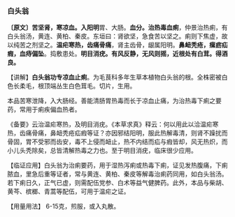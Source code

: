 ### 白头翁

**〔原文〕苦坚肾，寒凉血。入阳明**胃、大肠。**血分。治热毒血痢**，仲景治热痢，有白头翁汤，黄连、黄柏、秦皮。东垣曰：肾欲坚，急食苦以坚之。痢则下焦虚，故以纯苦之剂坚之。**温疟寒热，齿痛骨痛**，肾主齿骨，龈属阳明。**鼻衄秃疮，瘰疬疝瘕，血痔偏坠**。捣敷患处。**明目消疣。有风反静，无风则摇，近根处有白茸。得酒良。**

【讲解】**白头翁功专凉血止痢**。为毛茛科多年生草本植物白头翁的根。全株密被白色长柔毛，根顶端丛生白色茸毛。切片，生用。

 本品苦寒泄降，入大肠经。善能清肠胃热毒而长于凉血止痛，为治热毒下痢之要药，常用于痢疾偏血热者。

《备要》云治温疟寒热，及明目消疣。《本草求真》释云：何以用此以洽温疟寒热，齿痛骨痛，鼻衄秃疮疝瘕等证？亦因邪结阳明，服此热解毒清，则肾不躁扰而骨固，胃不受邪而齿安，毒不上侵而衄止，热不内结而疝与瘕皆却，风无热炽，而小儿头秃除矣，总皆清解热毒之力也。至于明目消疣，临床很少应用。

【临证应用】白头翁为治痢要药，用于湿热泻痢或热毒下痢，证见发热腹痛，下痢脓血，里急后重等证者，常与黄连、黄柏、秦皮等解毒治痢药同用，如白头翁汤。若下痢日久，正气已虚，则需配伍党参、白术等益气健脾药。此外，本品与柴胡、黄芩、槟榔、青蒿等配伍，可用于温疟之证。

【用量用法】 6-15克，煎服，或入丸散。
